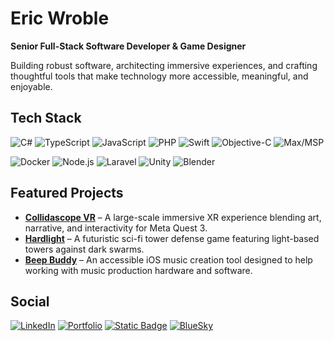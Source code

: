 # Eric Wroble

**Senior Full-Stack Software Developer & Game Designer** 

Building robust software, architecting immersive experiences, and crafting thoughtful tools that make technology more accessible, meaningful, and enjoyable. 

## Tech Stack

<!-- **Languages & Frameworks** -->
<!-- C#, TypeScript, PHP, Swift, Objective-C, SQL, Laravel, JavaScript, Max/MSP -->
![C#](https://img.shields.io/badge/C%23-239120?style=for-the-badge&logo=c-sharp&logoColor=white)
![TypeScript](https://img.shields.io/badge/TypeScript-007ACC?style=for-the-badge&logo=typescript&logoColor=white)
![JavaScript](https://img.shields.io/badge/JavaScript-F7DF1E?style=for-the-badge&logo=javascript&logoColor=black)
![PHP](https://img.shields.io/badge/PHP-777BB4?style=for-the-badge&logo=php&logoColor=white)
![Swift](https://img.shields.io/badge/Swift-FA7343?style=for-the-badge&logo=swift&logoColor=white)
![Objective-C](https://img.shields.io/badge/Objective--C-438EFF?style=for-the-badge&logo=apple&logoColor=white)
![Max/MSP](https://img.shields.io/badge/Max%2FMSP-535353?style=for-the-badge&logo=music&logoColor=white)

![Docker](https://img.shields.io/badge/Docker-2496ED?style=for-the-badge&logo=docker&logoColor=white)
![Node.js](https://img.shields.io/badge/Node.js-339933?style=for-the-badge&logo=nodedotjs&logoColor=white)
![Laravel](https://img.shields.io/badge/Laravel-FF2D20?style=for-the-badge&logo=laravel&logoColor=white)
![Unity](https://img.shields.io/badge/Unity-100000?style=for-the-badge&logo=unity&logoColor=white)
![Blender](https://img.shields.io/badge/Blender-F5792A?style=for-the-badge&logo=blender&logoColor=white)

<!--**Domains**  
Web & Mobile Development, Game Development (Unity), VR/AR (Meta Quest SDK), Systems Architecture, DevOps, Custom Tooling & Pipelines, Analytics & Telemetry, AI & Procedural Content-->

<!--**Focus Areas**  
**Performance Optimization** (profiling, Quest-targeted optimization to hit 72 FPS). **DevOps Pipeline** (CI/CD builds, automated change logs, robust PR process). **Game Design & UX** (puzzle/mechanic design, economy balancing, narrative integration). **Accessibility** (both in gameplay design and in tool creation, e.g., BeepBuddy)-->

## Featured Projects
- **[Collidascope VR](https://www.collidascope.art)** – A large-scale immersive XR experience blending art, narrative, and interactivity for Meta Quest 3.  
- **[Hardlight](https://store.steampowered.com/app/2386770/Hardlight/)** – A futuristic sci-fi tower defense game featuring light-based towers against dark swarms.  
- **[Beep Buddy](https://apps.apple.com/np/app/beep-buddy/id6443946812)** – An accessible iOS music creation tool designed to help working with music production hardware and software.

## Social

[![LinkedIn](https://img.shields.io/badge/LinkedIn-0077B5?style=for-the-badge&logo=linkedin&logoColor=white)](https://www.linkedin.com/in/eric-wroble/)
[![Portfolio](https://img.shields.io/badge/Portfolio-000000?style=for-the-badge&logoColor=orange)](https://smaths.github.io/Portfolio/)
[![Static Badge](https://img.shields.io/badge/Snarfum%20Industries-black?style=for-the-badge&color=4C64AC)](https://snarfum.com)
[![BlueSky](https://img.shields.io/badge/BlueSky-0285FF?style=for-the-badge&logoColor=white&logo=bluesky)](https://bsky.app/profile/snarfum.bsky.social)
